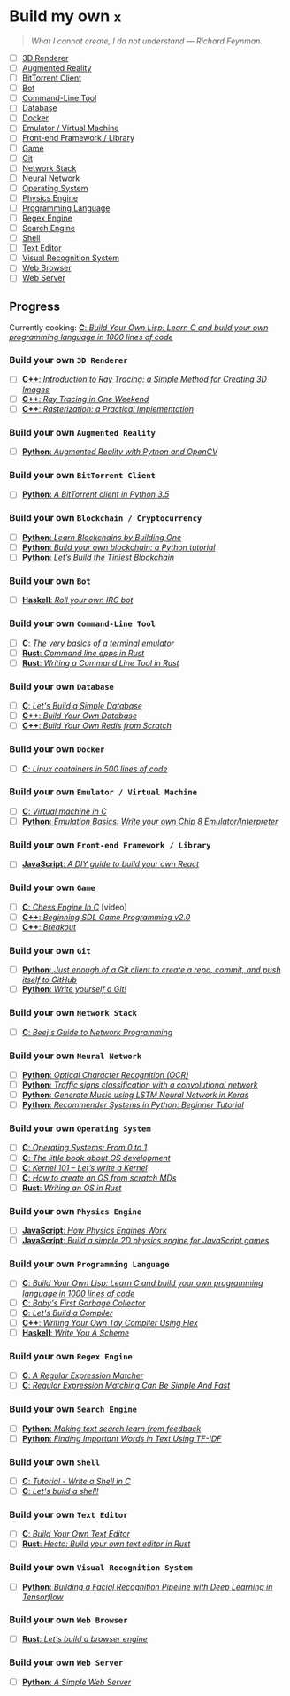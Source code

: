 # Build my own `x`

> *What I cannot create, I do not understand — Richard Feynman.*

- [ ] [3D Renderer](#build-your-own-3d-renderer)
- [ ] [Augmented Reality](#build-your-own-augmented-reality)
- [ ] [BitTorrent Client](#build-your-own-bittorrent-client)
- [ ] [Bot](#build-your-own-bot)
- [ ] [Command-Line Tool](#build-your-own-command-line-tool)
- [ ] [Database](#build-your-own-database)
- [ ] [Docker](#build-your-own-docker)
- [ ] [Emulator / Virtual Machine](#build-your-own-emulator--virtual-machine)
- [ ] [Front-end Framework / Library](#build-your-own-front-end-framework--library)
- [ ] [Game](#build-your-own-game)
- [ ] [Git](#build-your-own-git)
- [ ] [Network Stack](#build-your-own-network-stack)
- [ ] [Neural Network](#build-your-own-neural-network)
- [ ] [Operating System](#build-your-own-operating-system)
- [ ] [Physics Engine](#build-your-own-physics-engine)
- [ ] [Programming Language](#build-your-own-programming-language)
- [ ] [Regex Engine](#build-your-own-regex-engine)
- [ ] [Search Engine](#build-your-own-search-engine)
- [ ] [Shell](#build-your-own-shell)
- [ ] [Text Editor](#build-your-own-text-editor)
- [ ] [Visual Recognition System](#build-your-own-visual-recognition-system)
- [ ] [Web Browser](#build-your-own-web-browser)
- [ ] [Web Server](#build-your-own-web-server)

## Progress

Currently cooking: [**C**: *Build Your Own Lisp: Learn C and build your own programming language in 1000 lines of code*](http://www.buildyourownlisp.com/)

### Build your own `3D Renderer`

- [ ] [**C++**: *Introduction to Ray Tracing: a Simple Method for Creating 3D Images*](https://www.scratchapixel.com/lessons/3d-basic-rendering/introduction-to-ray-tracing/how-does-it-work)
- [ ] [**C++**: *Ray Tracing in One Weekend*](https://raytracing.github.io/books/RayTracingInOneWeekend.html)
- [ ] [**C++**: *Rasterization: a Practical Implementation*](https://www.scratchapixel.com/lessons/3d-basic-rendering/rasterization-practical-implementation/overview-rasterization-algorithm)

### Build your own `Augmented Reality`

- [ ] [**Python**: *Augmented Reality with Python and OpenCV*](https://bitesofcode.wordpress.com/2017/09/12/augmented-reality-with-python-and-opencv-part-1/)

### Build your own `BitTorrent Client`

- [ ] [**Python**: *A BitTorrent client in Python 3.5*](http://markuseliasson.se/article/bittorrent-in-python/)

### Build your own `Blockchain / Cryptocurrency`

- [ ] [**Python**: *Learn Blockchains by Building One*](https://hackernoon.com/learn-blockchains-by-building-one-117428612f46)
- [ ] [**Python**: *Build your own blockchain: a Python tutorial*](http://ecomunsing.com/build-your-own-blockchain)
- [ ] [**Python**: *Let’s Build the Tiniest Blockchain*](https://medium.com/crypto-currently/lets-build-the-tiniest-blockchain-e70965a248b)

### Build your own `Bot`

- [ ] [**Haskell**: *Roll your own IRC bot*](https://wiki.haskell.org/Roll_your_own_IRC_bot)

### Build your own `Command-Line Tool`

- [ ] [**C**: *The very basics of a terminal emulator*](https://www.uninformativ.de/blog/postings/2018-02-24/0/POSTING-en.html)
- [ ] [**Rust**: *Command line apps in Rust*](https://rust-cli.github.io/book/index.html)
- [ ] [**Rust**: *Writing a Command Line Tool in Rust*](https://mattgathu.github.io/2017/08/29/writing-cli-app-rust.html)

### Build your own `Database`

- [ ] [**C**: *Let's Build a Simple Database*](https://cstack.github.io/db_tutorial/)
- [ ] [**C++**: *Build Your Own Database*](https://build-your-own.org/database/)
- [ ] [**C++**: *Build Your Own Redis from Scratch*](https://build-your-own.org/redis)

### Build your own `Docker`

- [ ] [**C**: *Linux containers in 500 lines of code*](https://blog.lizzie.io/linux-containers-in-500-loc.html)

### Build your own `Emulator / Virtual Machine`

- [ ] [**C**: *Virtual machine in C*](http://web.archive.org/web/20200121100942/https://blog.felixangell.com/virtual-machine-in-c/)
- [ ] [**Python**: *Emulation Basics: Write your own Chip 8 Emulator/Interpreter*](http://omokute.blogspot.com.br/2012/06/emulation-basics-write-your-own-chip-8.html)

### Build your own `Front-end Framework / Library`

- [ ] [**JavaScript**: *A DIY guide to build your own React*](https://github.com/hexacta/didact)

### Build your own `Game`

- [ ] [**C**: *Chess Engine In C*](https://www.youtube.com/playlist?list=PLZ1QII7yudbc-Ky058TEaOstZHVbT-2hg) [video]
- [ ] [**C++**: *Beginning SDL Game Programming v2.0*](http://lazyfoo.net/tutorials/SDL/)
- [ ] [**C++**: *Breakout*](https://learnopengl.com/In-Practice/2D-Game/Breakout)

### Build your own `Git`

- [ ] [**Python**: *Just enough of a Git client to create a repo, commit, and push itself to GitHub*](https://benhoyt.com/writings/pygit/)
- [ ] [**Python**: *Write yourself a Git!*](https://wyag.thb.lt/)

### Build your own `Network Stack`

- [ ] [**C**: *Beej's Guide to Network Programming*](http://beej.us/guide/bgnet/)

### Build your own `Neural Network`

- [ ] [**Python**: *Optical Character Recognition (OCR)*](http://aosabook.org/en/500L/optical-character-recognition-ocr.html)
- [ ] [**Python**: *Traffic signs classification with a convolutional network*](https://navoshta.com/traffic-signs-classification/)
- [ ] [**Python**: *Generate Music using LSTM Neural Network in Keras*](https://towardsdatascience.com/how-to-generate-music-using-a-lstm-neural-network-in-keras-68786834d4c5)
- [ ] [**Python**: *Recommender Systems in Python: Beginner Tutorial*](https://www.datacamp.com/community/tutorials/recommender-systems-python)

### Build your own `Operating System`

- [ ] [**C**: *Operating Systems: From 0 to 1*](https://tuhdo.github.io/os01/)
- [ ] [**C**: *The little book about OS development*](https://littleosbook.github.io/)
- [ ] [**C**: *Kernel 101 – Let’s write a Kernel*](https://arjunsreedharan.org/post/82710718100/kernel-101-lets-write-a-kernel)
- [ ] [**C**: *How to create an OS from scratch MDs*](https://github.com/cfenollosa/os-tutorial)
- [ ] [**Rust**: *Writing an OS in Rust*](https://os.phil-opp.com/)

### Build your own `Physics Engine`

- [ ] [**JavaScript**: *How Physics Engines Work*](http://buildnewgames.com/gamephysics/)
- [ ] [**JavaScript**: *Build a simple 2D physics engine for JavaScript games*](https://www.ibm.com/developerworks/library/wa-build2dphysicsengine/index.html)

### Build your own `Programming Language`

- [ ] [**C**: *Build Your Own Lisp: Learn C and build your own programming language in 1000 lines of code*](http://www.buildyourownlisp.com/)
- [ ] [**C**: *Baby's First Garbage Collector*](http://journal.stuffwithstuff.com/2013/12/08/babys-first-garbage-collector/)
- [ ] [**C**: *Let's Build a Compiler*](https://compilers.iecc.com/crenshaw/)
- [ ] [**C++**: *Writing Your Own Toy Compiler Using Flex*](https://gnuu.org/2009/09/18/writing-your-own-toy-compiler/)
- [ ] [**Haskell**: *Write You A Scheme*](https://www.wespiser.com/writings/wyas/home.html)

### Build your own `Regex Engine`

- [ ] [**C**: *A Regular Expression Matcher*](https://www.cs.princeton.edu/courses/archive/spr09/cos333/beautiful.html)
- [ ] [**C**: *Regular Expression Matching Can Be Simple And Fast*](https://swtch.com/~rsc/regexp/regexp1.html)

### Build your own `Search Engine`

- [ ] [**Python**: *Making text search learn from feedback*](https://medium.com/filament-ai/making-text-search-learn-from-feedback-4fe210fd87b0)
- [ ] [**Python**: *Finding Important Words in Text Using TF-IDF*](https://stevenloria.com/tf-idf/)

### Build your own `Shell`

- [ ] [**C**: *Tutorial - Write a Shell in C*](https://brennan.io/2015/01/16/write-a-shell-in-c/)
- [ ] [**C**: *Let's build a shell!*](https://github.com/kamalmarhubi/shell-workshop)

### Build your own `Text Editor`

- [ ] [**C**: *Build Your Own Text Editor*](https://viewsourcecode.org/snaptoken/kilo/)
- [ ] [**Rust**: *Hecto: Build your own text editor in Rust*](https://www.flenker.blog/hecto/)

### Build your own `Visual Recognition System`

- [ ] [**Python**: *Building a Facial Recognition Pipeline with Deep Learning in Tensorflow*](https://hackernoon.com/building-a-facial-recognition-pipeline-with-deep-learning-in-tensorflow-66e7645015b8)

### Build your own `Web Browser`

- [ ] [**Rust**: *Let's build a browser engine*](https://limpet.net/mbrubeck/2014/08/08/toy-layout-engine-1.html)

### Build your own `Web Server`

- [ ] [**Python**: *A Simple Web Server*](http://aosabook.org/en/500L/a-simple-web-server.html)
